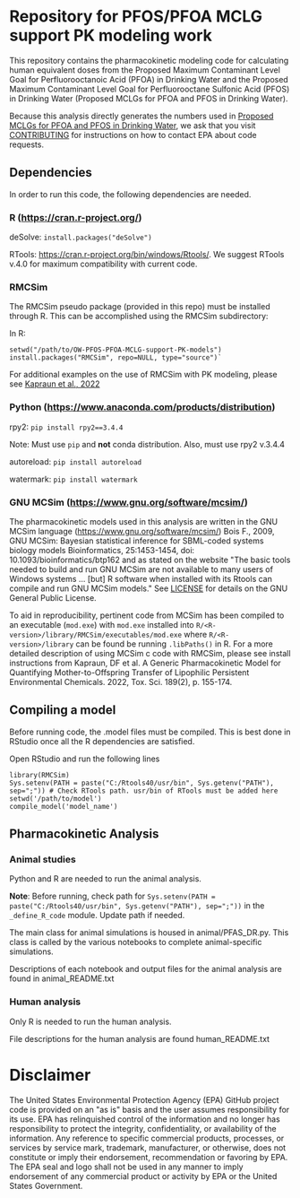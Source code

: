 # Repository for PFOS/PFOA MCLG support PK modeling work
This repository contains the pharmacokinetic modeling code for calculating human equivalent doses from the Proposed Maximum Contaminant Level Goal for Perfluorooctanoic Acid (PFOA) in Drinking Water and the Proposed Maximum Contaminant Level Goal for Perfluorooctane Sulfonic Acid (PFOS) in Drinking Water (Proposed MCLGs for PFOA and PFOS in Drinking Water).

Because this analysis directly generates the numbers used in [Proposed MCLGs for PFOA and PFOS in Drinking Water](https://www.regulations.gov/docket/EPA-HQ-OW-2022-0114), we ask that you visit [CONTRIBUTING](https://github.com/USEPA/OW-PFOS-PFOA-MCLG-support-PK-models/blob/master/license.md) for instructions on how to contact EPA about code requests.

## Dependencies
In order to run this code, the following dependencies are needed.

### R (https://cran.r-project.org/)
deSolve: `install.packages("deSolve")`

RTools: https://cran.r-project.org/bin/windows/Rtools/. We suggest RTools v.4.0 for maximum compatibility with current code.

### RMCSim

The RMCSim pseudo package (provided in this repo) must be installed through R. This can be accomplished using the RMCSim subdirectory: 

In R:

```
setwd("/path/to/OW-PFOS-PFOA-MCLG-support-PK-models")
install.packages("RMCSim", repo=NULL, type="source")`
```

For additional examples on the use of RMCSim with PK modeling, please see [Kapraun et al., 2022](https://academic.oup.com/toxsci/article/189/2/155/6661359)

### Python (https://www.anaconda.com/products/distribution)
rpy2: `pip install rpy2==3.4.4`

Note: Must use `pip` and **not** conda distribution. Also, must use rpy2 v.3.4.4

autoreload: `pip install autoreload`

watermark: `pip install watermark`

### GNU MCSim (https://www.gnu.org/software/mcsim/)
The pharmacokinetic models used in this analysis are written in the GNU MCSim language (https://www.gnu.org/software/mcsim/) Bois F., 2009, GNU MCSim: Bayesian statistical inference for SBML-coded systems biology models Bioinformatics, 25:1453-1454, doi: 10.1093/bioinformatics/btp162 and as stated on the website "The basic tools needed to build and run GNU MCSim are not available to many users of Windows systems ... [but] R software when installed with its Rtools can compile and run GNU MCSim models." See [LICENSE](https://github.com/USEPA/OW-PFOS-PFOA-MCLG-support-PK-models/blob/master/license.md) for details on the GNU General Public License.

To aid in reproducibility, pertinent code from MCSim has been compiled to an executable (`mod.exe`) with `mod.exe` installed into `R/<R-version>/library/RMCSim/executables/mod.exe` where `R/<R-version>/library` can be found be running `.libPaths()` in R. For a more detailed description of using MCSim c code with RMCSim, please see install instructions from Kapraun, DF et al. A Generic Pharmacokinetic Model for Quantifying Mother-to-Offspring Transfer of Lipophilic Persistent Environmental Chemicals. 2022, Tox. Sci. 189(2), p. 155-174.

## Compiling a model
Before running code, the .model files must be compiled. This is best done in RStudio once all the R dependencies are satisfied.

Open RStudio and run the following lines

```
library(RMCSim)
Sys.setenv(PATH = paste("C:/Rtools40/usr/bin", Sys.getenv("PATH"), sep=";")) # Check RTools path. usr/bin of RTools must be added here
setwd('/path/to/model')
compile_model('model_name')
```

## Pharmacokinetic Analysis

### Animal studies
Python and R are needed to run the animal analysis.

**Note**: Before running, check path for `Sys.setenv(PATH = paste("C:/Rtools40/usr/bin", Sys.getenv("PATH"), sep=";"))` in the `_define_R_code` module. Update path if needed.

The main class for animal simulations is housed in animal/PFAS_DR.py. This class is called by the various notebooks to complete animal-specific simulations.

Descriptions of each notebook and output files for the animal analysis are found in animal_README.txt

### Human analysis
Only R is needed to run the human analysis.

File descriptions for the human analysis are found human_README.txt

# Disclaimer
The United States Environmental Protection Agency (EPA) GitHub project code is provided on an "as is" basis and the user assumes responsibility for its use. EPA has relinquished control of the information and no longer has responsibility to protect the integrity, confidentiality, or availability of the information. Any reference to specific commercial products, processes, or services by service mark, trademark, manufacturer, or otherwise, does not constitute or imply their endorsement, recommendation or favoring by EPA. The EPA seal and logo shall not be used in any manner to imply endorsement of any commercial product or activity by EPA or the United States Government. 
